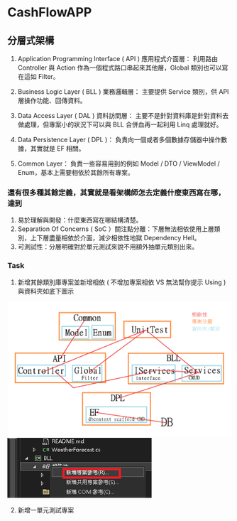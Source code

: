 # CashFlowAPP

## 分層式架構

1. Application Programming Interface ( API ) 應用程式介面層：
利用路由 Controller 與 Action 作為一個程式路口串起來其他層，Global 類別也可以寫在這如 Filter。

2. Business Logic Layer ( BLL ) 業務邏輯層：
主要提供 Service 類別，供 API 層操作功能、回傳資料。

3. Data Access Layer ( DAL ) 資料訪問層：
主要不是針對資料庫是針對資料去做處理，但專案小的狀況下可以與 BLL 合併血再一起利用 Linq 處理就好。

4. Data Persistence Layer ( DPL )：
負責向一個或者多個數據存儲器中操作數據，其實就是 EF 相關。

5. Common Layer：
負責一些容易用到的例如 Model / DTO / ViewModel / Enum，基本上需要相依於其餘所有專案。

### 還有很多種其餘定義，其實就是看架構師怎去定義什麼東西寫在哪，達到

1. 易於理解與開發：什麼東西寫在哪結構清楚。
2. Separation Of Concerns ( SoC ）關注點分離：下層無法相依使用上層類別，上下層盡量相依於介面，減少相依性地獄 Dependency Hell。
3. 可測試性：分層明確對於單元測試來說不用額外抽單元類別出來。

### Task

1. 新增其餘類別庫專案並新增相依 ( 不增加專案相依 VS 無法幫你提示 Using ) 與資料夾如底下圖示

![分層架構與相依性](https://github.com/L1uXO330B7/CashFlowProject/blob/master/BackEnd/Master/Images/%E5%88%86%E5%B1%A4%E6%9E%B6%E6%A7%8B%E8%88%87%E7%9B%B8%E4%BE%9D%E6%80%A7.png)
![新增專案相依](https://github.com/L1uXO330B7/CashFlowProject/blob/master/BackEnd/Master/Images/%E6%96%B0%E5%A2%9E%E5%B0%88%E6%A1%88%E7%9B%B8%E4%BE%9D.png)

2. 新增一單元測試專案

